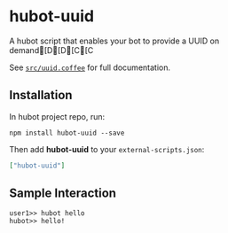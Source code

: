 # hubot-uuid

A hubot script that enables your bot to provide a UUID on demand[D[D[C[C

See [`src/uuid.coffee`](src/uuid.coffee) for full documentation.

## Installation

In hubot project repo, run:

`npm install hubot-uuid --save`

Then add **hubot-uuid** to your `external-scripts.json`:

```json
["hubot-uuid"]
```

## Sample Interaction

```
user1>> hubot hello
hubot>> hello!
```
